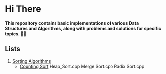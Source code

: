 # Hi There
#### This repository contains basic implementations of various Data Structures and Algorithms, along with problems and solutions for specific topics. 📝💡

## Lists
1. [Sorting Algorithms](https://github.com/Farhan0140/_CP__/tree/main/DATA_STRUCTURES_ALGORITHM/Sorting%20Algorithms)
   * [Counting Sort](https://github.com/Farhan0140/_CP__/blob/main/DATA_STRUCTURES_ALGORITHM/Sorting%20Algorithms/Counting_Sort.cpp)
Heap_Sort.cpp
Merge Sort.cpp
Radix Sort.cpp
